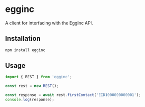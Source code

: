 # egginc

A client for interfacing with the EggInc API.

## Installation

```sh
npm install egginc
```

## Usage

```js
import { REST } from 'egginc';

const rest = new REST();

const response = await rest.firstContact('EID1000000000001');
console.log(response);
```
